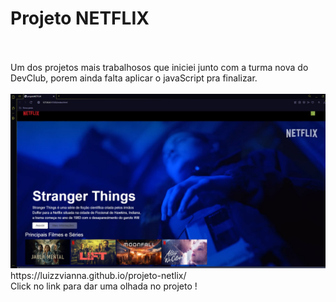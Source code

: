<h1>Projeto NETFLIX</h1>
<br>
<br>
Um dos projetos mais trabalhosos que iniciei junto com a turma nova do DevClub, porem ainda falta aplicar o javaScript pra finalizar.
<br>
<br>
<img src="https://github.com/luizzvianna/projeto-netlix/blob/master/img/projetoNETFLIX.jpg?raw=true"
<br>
<br>
https://luizzvianna.github.io/projeto-netlix/
<br>
Click no link para dar uma olhada no projeto !

